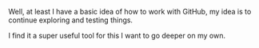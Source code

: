 Well, at least I have a basic idea of ​​how to work with GitHub, my idea is to continue exploring and testing things. 

I find it a super useful tool for this I want to go deeper on my own.
